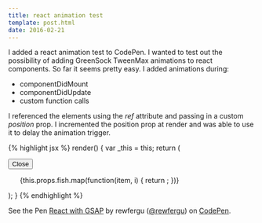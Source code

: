 ```yaml
---
title: react animation test
template: post.html
date: 2016-02-21
---
```


I added a react animation test to CodePen. I wanted to test out the possibility of adding GreenSock TweenMax animations to react components. So far it seems pretty easy. I added animations during:

* componentDidMount
* componentDidUpdate
* custom function calls

I referenced the elements using the *ref* attribute and passing in a custom *position* prop. I incremented the position prop at render and was able to use it to delay the animation trigger.

{% highlight jsx %}
render() {
  var _this = this;
  return (
    <div className="wrapper">
      <Hello />
      <button onClick={this.toggleList} ref="listBtn">Close</button>
      <ul ref="list">
      {this.props.fish.map(function(item, i) {
        return <ListItem itemText={item} position={i} visible={_this.state.listExpanded} />;
      })}
      </ul>
    </div>
  );
}
{% endhighlight %}

<p data-height="600" data-theme-id="21445" data-slug-hash="PZyLMj" data-default-tab="result" data-user="rewfergu" class='codepen'>See the Pen <a href='http://codepen.io/rewfergu/pen/PZyLMj/'>React with GSAP</a> by rewfergu (<a href='http://codepen.io/rewfergu'>@rewfergu</a>) on <a href='http://codepen.io'>CodePen</a>.</p>
<script async src="//assets.codepen.io/assets/embed/ei.js"></script>
